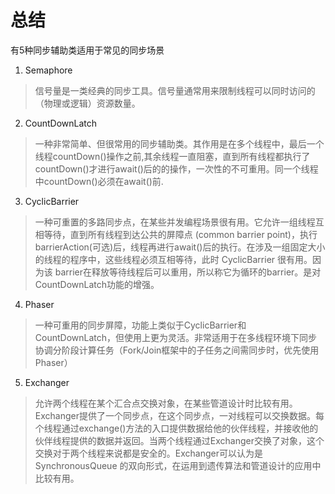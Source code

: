 
# 总结
有5种同步辅助类适用于常见的同步场景

1. Semaphore 
> 信号量是一类经典的同步工具。信号量通常用来限制线程可以同时访问的（物理或逻辑）资源数量。

2. CountDownLatch 
> 一种非常简单、但很常用的同步辅助类。其作用是在多个线程中，最后一个线程countDown()操作之前,其余线程一直阻塞，直到所有线程都执行了countDown()才进行await()后的的操作，一次性的不可重用。同一个线程中countDown()必须在await()前.

3. CyclicBarrier 
> 一种可重置的多路同步点，在某些并发编程场景很有用。它允许一组线程互相等待，直到所有线程到达公共的屏障点 (common barrier point)，执行barrierAction(可选)后，线程再进行await()后的执行。在涉及一组固定大小的线程的程序中，这些线程必须互相等待，此时 CyclicBarrier 很有用。因为该 barrier在释放等待线程后可以重用，所以称它为循环的barrier。是对CountDownLatch功能的增强。

4. Phaser 
> 一种可重用的同步屏障，功能上类似于CyclicBarrier和CountDownLatch，但使用上更为灵活。非常适用于在多线程环境下同步协调分阶段计算任务（Fork/Join框架中的子任务之间需同步时，优先使用Phaser）

5. Exchanger 
> 允许两个线程在某个汇合点交换对象，在某些管道设计时比较有用。Exchanger提供了一个同步点，在这个同步点，一对线程可以交换数据。每个线程通过exchange()方法的入口提供数据给他的伙伴线程，并接收他的伙伴线程提供的数据并返回。当两个线程通过Exchanger交换了对象，这个交换对于两个线程来说都是安全的。Exchanger可以认为是 SynchronousQueue 的双向形式，在运用到遗传算法和管道设计的应用中比较有用。